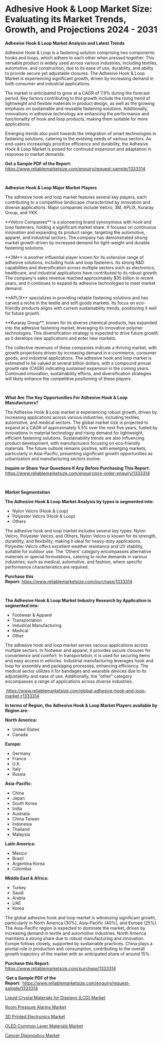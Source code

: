 <p><h1>Adhesive Hook & Loop Market Size: Evaluating its Market Trends, Growth, and Projections 2024 - 2031</h1></p><p><strong>Adhesive Hook & Loop Market Analysis and Latest Trends</strong></p>
<p><p>Adhesive Hook & Loop is a fastening solution comprising two components: hooks and loops, which adhere to each other when pressed together. This versatile product is widely used across various industries, including textiles, automotive, and construction, due to its ease of use, durability, and ability to provide secure yet adjustable closures. The Adhesive Hook & Loop Market is experiencing significant growth, driven by increasing demand in both consumer and industrial applications. </p><p>The market is anticipated to grow at a CAGR of 7.9% during the forecast period. Key factors contributing to this growth include the rising trend of lightweight and flexible materials in product design, as well as the growing emphasis on sustainable and reusable fastening solutions. Additionally, innovations in adhesive technology are enhancing the performance and functionality of hook and loop products, making them suitable for more applications. </p><p>Emerging trends also point towards the integration of smart technologies in fastening solutions, catering to the evolving needs of various sectors. As end-users increasingly prioritize efficiency and durability, the Adhesive Hook & Loop Market is poised for continued expansion and adaptation in response to market demands.</p></p>
<p><strong>Get a Sample PDF of the Report:&nbsp;</strong> <a href="https://www.reliablemarketsize.com/enquiry/request-sample/1333314?utm_campaign=1186&utm_medium=2&utm_source=Github&utm_content=ia&utm_term=01102024&utm_id=adhesive-hook-loop">https://www.reliablemarketsize.com/enquiry/request-sample/1333314</a></p>
<p>&nbsp;</p>
<p><strong>Adhesive Hook & Loop Major Market Players</strong></p>
<p><p>The adhesive hook and loop market features several key players, each contributing to a competitive landscape characterized by innovation and diverse applications. Major companies include Velcro, 3M, APLIX, Kuraray Group, and YKK.</p><p>**Velcro Companies** is a pioneering brand synonymous with hook and loop fasteners, holding a significant market share. It focuses on continuous innovation and expanding its product range, targeting the automotive, apparel, and industrial sectors. The company has demonstrated strong market growth driven by increased demand for light-weight and durable fastening solutions.</p><p>**3M** is another influential player known for its extensive range of adhesive solutions, including hook and loop fasteners. Its strong R&D capabilities and diversification across multiple sectors such as electronics, healthcare, and industrial applications have contributed to its robust growth. The company's sales revenue reached approximately $35 billion in recent years, and it continues to expand its adhesive technologies to meet market demand.</p><p>**APLIX** specializes in providing reliable fastening solutions and has carved a niche in the textile and soft goods markets. Its focus on eco-friendly products aligns with current sustainability trends, positioning it well for future growth.</p><p>**Kuraray Group**, known for its diverse chemical products, has expanded into the adhesive fastening market, leveraging its innovative polymer technologies. This diversification strategy is expected to drive future growth as it develops new applications and enter new markets.</p><p>The collective revenues of these companies indicate a thriving market, with growth projections driven by increasing demand in e-commerce, consumer goods, and industrial applications. The adhesive hook and loop market is estimated to be valued at several billion dollars, with a compound annual growth rate (CAGR) indicating sustained expansion in the coming years. Continued innovation, sustainability efforts, and diversification strategies will likely enhance the competitive positioning of these players.</p></p>
<p>&nbsp;</p>
<p><strong>What Are The Key Opportunities For Adhesive Hook & Loop Manufacturers?</strong></p>
<p><p>The Adhesive Hook & Loop market is experiencing robust growth, driven by increasing applications across various industries, including textiles, automotive, and medical sectors. The global market size is projected to expand at a CAGR of approximately 5.5% over the next five years, fueled by innovations in material technology and rising demand for lightweight, efficient fastening solutions. Sustainability trends are also influencing product development, with manufacturers focusing on eco-friendly materials. The future outlook remains positive, with emerging markets, particularly in Asia-Pacific, presenting significant growth opportunities as urbanization and manufacturing sectors evolve.</p></p>
<p><strong>Inquire or Share Your Questions If Any Before Purchasing This Report:</strong> <a href="https://www.reliablemarketsize.com/enquiry/pre-order-enquiry/1333314?utm_campaign=1186&utm_medium=2&utm_source=Github&utm_content=ia&utm_term=01102024&utm_id=adhesive-hook-loop">https://www.reliablemarketsize.com/enquiry/pre-order-enquiry/1333314</a></p>
<p>&nbsp;</p>
<p><strong>Market Segmentation</strong></p>
<p><strong>The Adhesive Hook & Loop Market Analysis by types is segmented into:</strong></p>
<p><ul><li>Nylon Velcro (Hook & Loop)</li><li>Polyester Velcro (Hook & Loop)</li><li>Others</li></ul></p>
<p><p>The adhesive hook and loop market includes several key types: Nylon Velcro, Polyester Velcro, and Others. Nylon Velcro is known for its strength, durability, and flexibility, making it ideal for heavy-duty applications. Polyester Velcro offers excellent weather resistance and UV stability, suitable for outdoor use. The 'Others' category encompasses alternative materials or special formulations, catering to niche demands in various industries, such as medical, automotive, and fashion, where specific performance characteristics are required.</p></p>
<p><strong>Purchase this Report:&nbsp;</strong><a href="https://www.reliablemarketsize.com/purchase/1333314?utm_campaign=1186&utm_medium=2&utm_source=Github&utm_content=ia&utm_term=01102024&utm_id=adhesive-hook-loop">https://www.reliablemarketsize.com/purchase/1333314</a></p>
<p>&nbsp;</p>
<p><strong>The Adhesive Hook & Loop Market Industry Research by Application is segmented into:</strong></p>
<p><ul><li>Footwear & Apparel</li><li>Transportation</li><li>Industrial Manufacturing</li><li>Medical</li><li>Other</li></ul></p>
<p><p>The adhesive hook and loop market serves various applications across multiple sectors. In footwear and apparel, it provides secure closures for convenience and comfort. In transportation, it is used for securing items and easy access in vehicles. Industrial manufacturing leverages hook and loop for assembly and packaging processes, enhancing efficiency. The medical sector utilizes it for bandages and wearable devices due to its adjustability and ease of use. Additionally, the "other" category encompasses a range of applications across diverse industries.</p></p>
<p><a href="https://www.reliablemarketsize.com/global-adhesive-hook-and-loop-market-r1333314?utm_campaign=1186&utm_medium=2&utm_source=Github&utm_content=ia&utm_term=01102024&utm_id=adhesive-hook-loop">&nbsp;https://www.reliablemarketsize.com/global-adhesive-hook-and-loop-market-r1333314</a></p>
<p><strong>In terms of Region, the Adhesive Hook & Loop Market Players available by Region are:</strong></p>
<p>
    <p> <strong> North America: </strong>
        <ul>
            <li>United States</li>
            <li>Canada</li>
        </ul>
        </p> 
    <p> <strong> Europe: </strong>
        <ul>
            <li>Germany</li>
            <li>France</li>
            <li>U.K.</li>
            <li>Italy</li>
            <li>Russia</li>
        </ul>
        </p> 
    <p> <strong> Asia-Pacific: </strong>
        <ul>
            <li>China</li>
            <li>Japan</li>
            <li>South Korea</li>
            <li>India</li>
            <li>Australia</li>
            <li>China Taiwan</li>
            <li>Indonesia</li>
            <li>Thailand</li>
            <li>Malaysia</li>
        </ul>
        </p> 
    <p> <strong> Latin America: </strong>
        <ul>
            <li>Mexico</li>
            <li>Brazil</li>
            <li>Argentina Korea</li>
            <li>Colombia</li>
        </ul>
        </p> 
    <p> <strong> Middle East & Africa: </strong>
        <ul>
            <li>Turkey</li>
            <li>Saudi</li>
            <li>Arabia</li>
            <li>UAE</li>
            <li>Korea</li>
        </ul>
    </p>
    </p>
<p><p>The global adhesive hook and loop market is witnessing significant growth, particularly in North America (30%), Asia-Pacific (40%), and Europe (25%). The Asia-Pacific region is expected to dominate the market, driven by increasing demand in textile and automotive industries. North America maintains a strong share due to robust manufacturing and innovation. Europe follows closely, supported by sustainable practices. China plays a pivotal role in production and consumption, contributing to the overall growth trajectory of the market with an anticipated share of around 15%.</p></p>
<p><strong>Purchase this Report: </strong><a href="https://www.reliablemarketsize.com/purchase/1333314?utm_campaign=1186&utm_medium=2&utm_source=Github&utm_content=ia&utm_term=01102024&utm_id=adhesive-hook-loop">https://www.reliablemarketsize.com/purchase/1333314</a></p>
<p>&nbsp;<strong>Get a Sample PDF of the Report:&nbsp;&nbsp;</strong><a href="https://www.reliablemarketsize.com/enquiry/request-sample/1333314?utm_campaign=1186&utm_medium=2&utm_source=Github&utm_content=ia&utm_term=01102024&utm_id=adhesive-hook-loop">https://www.reliablemarketsize.com/enquiry/request-sample/1333314</a></p>
<p><strong></strong></p>
<p><p><a href="https://issuu.com/reportprime-2/docs/liquid-crystal-materials-for-displa_dc90f7b8648fe8?utm_campaign=1186&utm_medium=2&utm_source=Github&utm_content=ia&utm_term=01102024&utm_id=adhesive-hook-loop">Liquid Crystal Materials for Displays (LCD) Market</a></p><p><a href="https://github.com/AKSHATREPORTPRIME/Market-Research-Report-List-6/blob/main/room-pressure-alarms-market.md?utm_campaign=1186&utm_medium=2&utm_source=Github&utm_content=ia&utm_term=01102024&utm_id=adhesive-hook-loop">Room Pressure Alarms Market</a></p><p><a href="https://www.linkedin.com/pulse/future-3d-printed-electronics-market-global-forecast-p7itc?utm_campaign=1186&utm_medium=2&utm_source=Github&utm_content=ia&utm_term=01102024&utm_id=adhesive-hook-loop">3D Printed Electronics Market</a></p><p><a href="https://issuu.com/reportprime-2/docs/oled-common-layer-materials-market-_6f6e6e11b86f2f?utm_campaign=1186&utm_medium=2&utm_source=Github&utm_content=ia&utm_term=01102024&utm_id=adhesive-hook-loop">OLED Common Layer Materials Market</a></p><p><a href="https://www.linkedin.com/pulse/global-cancer-diagnostics-market-focus-application-end-use-awjaf?utm_campaign=1186&utm_medium=2&utm_source=Github&utm_content=ia&utm_term=01102024&utm_id=adhesive-hook-loop">Cancer Diagnostics Market</a></p></p>
